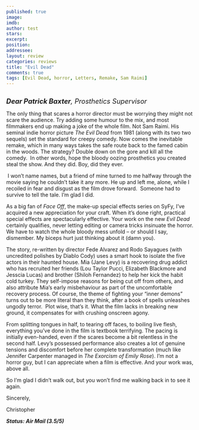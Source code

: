 ```yaml
---
published: true
image: 
imdb: 
author: test 
stars: 
excerpt: 
position: 
addressee: 
layout: review
categories: reviews
title: "Evil Dead"
comments: true
tags: [Evil Dead, horror, Letters, Remake, Sam Raimi]
---
```

<div><p><span class="full-image-block ssNonEditable"><span><a href="/letters/2013/4/5/evil-dead.html"><img src="http://static.squarespace.com/static/5005f6bcc4aa41161b33e89e/5329cf1fe4b07c068ebf74de/5329cf1fe4b07c068ebf780c/1365179349667/Evil%20Dead.jpg" alt="" /></a></span></span></p>
<p><em><span style="font-size:130%;"><strong>Dear Patrick Baxter</strong>, Prosthetics Supervisor</span></em></p>
<p>The only thing that scares a horror director must be worrying they might not scare the audience. Try adding some humour to the mix, and most filmmakers end up making a joke of the whole film. Not Sam Raimi. His seminal indie horror picture <em>The Evil Dead</em> from 1981 (along with its two two sequels) set the standard for creepy comedy. Now comes the inevitable remake, which in many ways takes the safe route back to the famed cabin in the woods. The strategy? Double down on the gore and kill all the comedy. &nbsp;In other words, hope the bloody oozing prosthetics you created steal the show. And they did. Boy, did they ever.</p>
<p>&nbsp;I won&rsquo;t name names, but a friend of mine turned to me halfway through the movie saying he couldn&rsquo;t take it any more. He up and left me, alone, while I recoiled in fear and disgust as the film drove forward.&nbsp; Someone had to survive to tell the tale. I&rsquo;m glad I did.</p>
<p>As a big fan of <em>Face Off</em>, the make-up special effects series on SyFy, I&rsquo;ve acquired a new appreciation for your craft. When it&rsquo;s done right, practical special effects are spectacularly effective. Your work on the new <em>Evil Dead</em> certainly qualifies, never letting editing or camera tricks insinuate the horror. We have to watch the whole bloody mess unfold &ndash; or should I say, dismember. My biceps hurt just thinking about it (damn you).</p>
<p>The story, re-written by director Fede Alvarez and Rodo Sayagues (with uncredited polishes by Diablo Cody) uses a smart hook to isolate the five actors in their haunted house. Mia (Jane Levy) is a recovering drug addict who has recruited her friends (Lou Taylor Pucci, Elizabeth Blackmore and Jesscia Lucas) and brother (Shiloh Fernandez) to help her kick the habit cold turkey. They self-impose reasons for being cut off from others, and also attribute Mia&rsquo;s early misbehaviour as part of the uncomfortable recovery process. Of course, the theme of fighting your &ldquo;inner demons&rdquo; turns out to be more literal than they think, after a book of spells unleashes ungodly terror.&nbsp; Plot wise, that&rsquo;s it. What the film lacks in breaking new ground, it compensates for with crushing onscreen agony.</p>
<p>From splitting tongues in half, to tearing off faces, to boiling live flesh, everything you&rsquo;ve done in the film is textbook terrifying. The pacing is initially even-handed, even if the scares become a bit relentless in the second half. Levy&rsquo;s possessed performance also creates a lot of genuine tensions and discomfort before her complete transformation (much like Jennifer Carpenter managed in <em>The Exorcism of Emily Rose</em>). I&rsquo;m not a horror guy, but I can appreciate when a film is effective. And your work was, above all.</p>
<p>So I&rsquo;m glad I didn&rsquo;t walk out, but you won&rsquo;t find me walking back in to see it again.</p>
<p>Sincerely,</p>
<p>Christopher</p>
<p><strong><em>Status: Air Mail (3.5/5)</em></strong></p></div>
